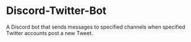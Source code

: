 # Discord-Twitter-Bot
A Discord bot that sends messages to specified channels when specified Twitter accounts post a new Tweet.
